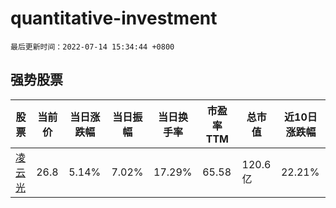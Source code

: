 # quantitative-investment

`最后更新时间：2022-07-14 15:34:44 +0800`

## 强势股票

|股票|当前价|当日涨跌幅|当日振幅|当日换手率|市盈率TTM|总市值|近10日涨跌幅|
|----|----|----|----|----|----|----|----|
|[凌云光](https://xueqiu.com/S/SH688400)|26.8|5.14%|7.02%|17.29%|65.58|120.6亿|22.21%|
